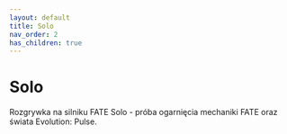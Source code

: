 ```yaml
---
layout: default
title: Solo
nav_order: 2
has_children: true
---
```

# Solo
Rozgrywka na silniku FATE Solo - próba ogarnięcia mechaniki FATE oraz świata Evolution: Pulse.

